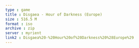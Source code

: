 ```yaml
---
type : game
title : Disgaea - Hour of Darkness (Europe)
size : 516.5 M
format : iso
archive : zip
server : myrient
link2 : Disgaea%20-%20Hour%20of%20Darkness%20%28Europe%29
---
```

